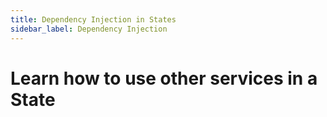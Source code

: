 ```yaml
---
title: Dependency Injection in States
sidebar_label: Dependency Injection
---
```


# Learn how to use other services in a State
